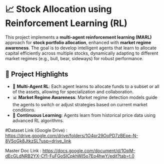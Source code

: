 # 📈 Stock Allocation using Reinforcement Learning (RL)

This project implements a **multi-agent reinforcement learning (MARL)** approach for **stock portfolio allocation**, enhanced with **market regime awareness**. The goal is to develop intelligent agents that learn to allocate capital efficiently across multiple stocks, dynamically adapting to different market regimes (e.g., bull, bear, sideways) for robust performance.

## 🚀 Project Highlights

- 🧠 **Multi-Agent RL**: Each agent learns to allocate funds to a subset or all of the assets, allowing for specialization and collaboration.
- 📊 **Market Regime Awareness**: Market regime detection models guide the agents to switch or adjust strategies based on current market conditions.
- 🔁 **Continuous Learning**: Agents learn from historical price data using advanced RL algorithms.




#Dataset Link (Google Drive) : https://drive.google.com/drive/folders/1O4pr29OoPD7zBEpe-N-8VSoGk8JtkzSL?usp=drive_link

Master Doc Link : https://docs.google.com/document/d/1OpM-dEcGLdNRB2YX-Cf1-FuFGoSICpkhWI5o7Eo4hwY/edit?tab=t.0 

